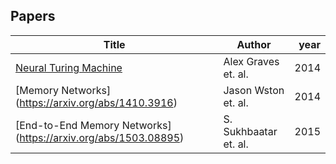 ## Papers

| Title                                                        | Author                              | year |
| ------------------------------------------------------------ | ----------------------------------- | ---: |
|[Neural Turing Machine](https://arxiv.org/abs/1410.5401)                                         | Alex Graves et. al.                         | 2014 |
|[Memory Networks] (https://arxiv.org/abs/1410.3916)                                              | Jason Wston   et. al.                       | 2014 |
|[End-to-End Memory Networks] (https://arxiv.org/abs/1503.08895)                                      | S. Sukhbaatar   et. al.                       | 2015 |
